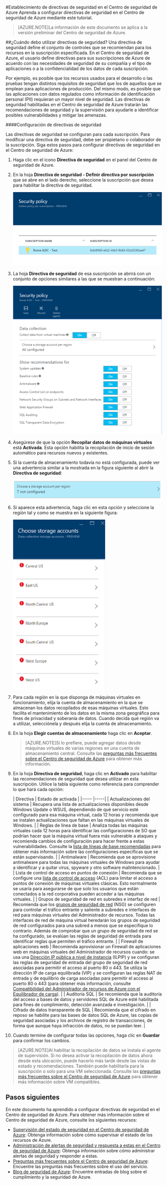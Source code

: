 <properties
   pageTitle="Introducción al Centro de seguridad de Azure | Microsoft Azure"
   description="Este documento le ha ayudado a configurar directivas de seguridad en el Centro de seguridad de Azure."
   services="security-center"
   documentationCenter="na"
   authors="YuriDio"
   manager="swadhwa"
   editor=""/>

<tags
   ms.service="security-center"
   ms.devlang="na"
   ms.topic="article"
   ms.tgt_pltfrm="na"
   ms.workload="na"
   ms.date="12/03/2015"
   ms.author="yurid"/>

#Establecimiento de directivas de seguridad en el Centro de seguridad de Azure
Aprenda a configurar directivas de seguridad en el Centro de seguridad de Azure mediante este tutorial.

> [AZURE.NOTE]La información de este documento se aplica a la versión preliminar del Centro de seguridad de Azure.

##¿Cuándo debo utilizar directivas de seguridad?
Una directiva de seguridad define el conjunto de controles que se recomiendan para los recursos en la suscripción especificada. En el Centro de seguridad de Azure, el usuario define directivas para sus suscripciones de Azure de acuerdo con las necesidades de seguridad de su compañía y el tipo de aplicaciones o a la confidencialidad de los datos de cada suscripción.
 
Por ejemplo, es posible que los recursos usados para el desarrollo o las pruebas tengan distintos requisitos de seguridad que los de aquellos que se emplean para aplicaciones de producción. Del mismo modo, es posible que las aplicaciones con datos regulados como información de identificación personal (PII) requieran un mayor nivel de seguridad. Las directivas de seguridad habilitadas en el Centro de seguridad de Azure tratarán las recomendaciones de seguridad y la supervisión para ayudarle a identificar posibles vulnerabilidades y mitigar las amenazas.

####Configuración de directivas de seguridad

Las directivas de seguridad se configuran para cada suscripción. Para modificar una directiva de seguridad, debe ser propietario o colaborador de la suscripción. Siga estos pasos para configurar directivas de seguridad en el Centro de seguridad de Azure:

1. Haga clic en el icono **Directiva de seguridad** en el panel del Centro de seguridad de Azure.
 
2. En la hoja **Directiva de seguridad - Definir directiva por suscripción** que se abre en el lado derecho, seleccione la suscripción que desea para habilitar la directiva de seguridad.

    ![Habilitación de la recopilación de datos](./media/security-center-policies/security-center-policies-fig0.png)

3. La hoja **Directiva de seguridad** de esa suscripción se abrirá con un conjunto de opciones similares a las que se muestran a continuación:

    ![Habilitación de la recopilación de datos](./media/security-center-policies/security-center-policies-fig1.png)

    
4. Asegúrese de que la opción **Recopilar datos de máquinas virtuales** está **Activada**. Esta opción habilita la recopilación de inicio de sesión automático para recursos nuevos y existentes.

5. Si la cuenta de almacenamiento todavía no está configurada, puede ver una advertencia similar a la mostrada en la figura siguiente al abrir la **Directiva de seguridad**:

    ![Selección de almacenamiento](./media/security-center-policies/security-center-policies-fig2.png)

6. Si aparece esta advertencia, haga clic en esta opción y seleccione la región tal y como se muestra en la siguiente figura:

    ![Selección de almacenamiento](./media/security-center-policies/security-center-policies-fig3.png)

7. Para cada región en la que disponga de máquinas virtuales en funcionamiento, elija la cuenta de almacenamiento en la que se almacenan los datos recopilados de esas máquinas virtuales. Esto facilita el mantenimiento de los datos en la misma zona geográfica para fines de privacidad y soberanía de datos. Cuando decida qué región va a utilizar, selecciónela y después elija la cuenta de almacenamiento.

8. En la hoja **Elegir cuentas de almacenamiento** haga clic en **Aceptar**.

    > [AZURE.NOTE]Si lo prefiere, puede agregar datos desde máquinas virtuales de varias regiones en una cuenta de almacenamiento central. Consulte las [preguntas más frecuentes sobre el Centro de seguridad de Azure](security-center-faq.md) para obtener más información.

9. En la hoja **Directiva de seguridad**, haga clic en **Activado** para habilitar las recomendaciones de seguridad que desea utilizar en esta suscripción. Utilice la tabla siguiente como referencia para comprender lo que hará cada opción:

    | Directiva | Estado de activada |
|----- |-----|
| Actualizaciones del sistema | Recupera una lista de actualizaciones disponibles desde Windows Update o WSUS, dependiendo de qué servicio esté configurado para esa máquina virtual, cada 12 horas y recomienda que se instalen actualizaciones que faltan en las máquinas virtuales de Windows. |
| Reglas de línea de base | Analiza todas las máquinas virtuales cada 12 horas para identificar las configuraciones de SO que podrían hacer que la máquina virtual fuera más vulnerable a ataques y recomienda cambios de configuración para hacer frente a estas vulnerabilidades. Consulte la [lista de líneas de base recomendadas](https://gallery.technet.microsoft.com/Azure-Security-Center-a789e335) para obtener más información sobre las configuraciones específicas que se están supervisando. |
| Antimalware | Recomienda que se aprovisione antimalware para todas las máquinas virtuales de Windows para ayudar a identificar y a quitar virus, spyware y otro software malintencionado. |
| Lista de control de acceso en puntos de conexión | Recomienda que se configure una [lista de control de acceso](virtual-machines-set-up-endpoints.md) (ACL) para limitar el acceso a puntos de conexión de máquinas virtuales clásicas. Esto normalmente se usaría para asegurarse de que solo los usuarios que están conectados a la red corporativa pueden acceder a las máquinas virtuales. |
| Grupos de seguridad de red en subredes e interfaz de red | Recomienda que los [grupos de seguridad de red](virtual-networks-nsg.md) (NSG) se configuren para controlar el tráfico entrante y saliente a subredes e interfaces de red para máquinas virtuales del Administrador de recursos. Todas las interfaces de red de máquina virtual heredarán los grupos de seguridad de red configurados para una subred a menos que se especifique lo contrario. Además de comprobar que un grupo de seguridad de red se ha configurado, se evalúan las reglas de seguridad de entrada para identificar reglas que permiten el tráfico entrante. |
| Firewall de aplicaciones web | Recomienda aprovisionar un Firewall de aplicaciones web en máquinas virtuales del Administrador de recursos cuando: se usa una [Dirección IP pública a nivel de instancia](virtual-networks-instance-level-public-ip.md) (ILPIP) y se configuran las reglas de seguridad de entrada del grupo de seguridad de red asociadas para permitir el acceso al puerto 80 o 443. Se utiliza la dirección IP de carga equilibrada (VIP) y se configuran las reglas NAT de entrada y de equilibrio de carga asociadas para permitir el acceso al puerto 80 o 443 (para obtener más información, consulte [Compatibilidad del Administrador de recursos de Azure con el Equilibrador de carga](load-balancer-arm.md)). |
| Auditoría SQL | Se recomienda que la auditoría del acceso a bases de datos y servidores SQL de Azure esté habilitada para fines de cumplimiento, detección avanzada e investigación. |
| Cifrado de datos transparente de SQL | Recomienda que el cifrado en reposo se habilite para las bases de datos SQL de Azure, las copias de seguridad asociadas y los archivos de registro de transacciones, de forma que aunque haya infracción de datos, no se puedan leer. |

10. Cuando termine de configurar todas las opciones, haga clic en **Guardar** para confirmar los cambios.

> [AZURE.NOTE]Al habilitar la recopilación de datos se instala el agente de supervisión. Si no desea activar la recopilación de datos ahora desde esta ubicación, puede hacerlo más tarde desde las vistas de estado y recomendaciones. También puede habilitarla para la suscripción o solo para una VM seleccionada. Consulte las [preguntas más frecuentes sobre el Centro de seguridad de Azure](security-center-faq.md) para obtener más información sobre VM compatibles.

## Pasos siguientes
En este documento ha aprendido a configurar directivas de seguridad en el Centro de seguridad de Azure. Para obtener más información sobre el Centro de seguridad de Azure, consulte los siguientes recursos:

- [Supervisión del estado de seguridad en el Centro de seguridad de Azure](security-center-monitoring.md): Obtenga información sobre cómo supervisar el estado de los recursos de Azure.
- [Administración de alertas de seguridad y respuesta a estas en el Centro de seguridad de Azure](security-center-managing-and-responding-alerts.md): Obtenga información sobre cómo administrar alertas de seguridad y responder a estas.
- [Preguntas más frecuentes sobre el Centro de seguridad de Azure](security-center-faq.md): Encuentre las preguntas más frecuentes sobre el uso del servicio.
- [Blog de seguridad de Azure](http://blogs.msdn.com/b/azuresecurity/): Encuentre entradas de blog sobre el cumplimiento y la seguridad de Azure.

<!---HONumber=AcomDC_1203_2015-->